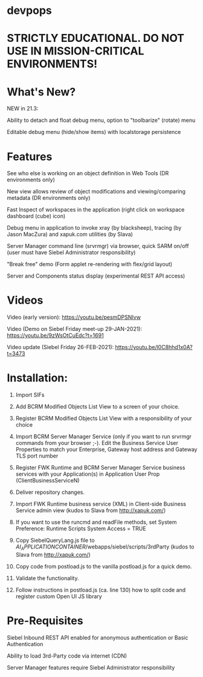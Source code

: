 # devpops

# STRICTLY EDUCATIONAL. DO NOT USE IN MISSION-CRITICAL ENVIRONMENTS!

# What's New?

NEW in 21.3:

Ability to detach and float debug menu, option to "toolbarize" (rotate) menu

Editable debug menu (hide/show items) with localstorage persistence

# Features

See who else is working on an object definition in Web Tools (DR environments only)

New view allows review of object modifications and viewing/comparing metadata (DR environments only)

Fast Inspect of workspaces in the application (right click on workspace dashboard (cube) icon)

Debug menu in application to invoke xray (by blacksheep), tracing (by Jason MacZura) and xapuk.com utilities (by Slava)

Server Manager command line (srvrmgr) via browser, quick SARM on/off (user must have Siebel Administrator responsibility)

"Break free" demo (Form applet re-rendering with flex/grid layout)

Server and Components status display (experimental REST API access)

# Videos

Video (early version): https://youtu.be/pesmDPSNIvw

Video (Demo on Siebel Friday meet-up 29-JAN-2021): https://youtu.be/9zWsOtCuEdc?t=1691

Video update (Siebel Friday 26-FEB-2021): https://youtu.be/l0C8hhd1x0A?t=3473

# Installation:

1. Import SIFs

2. Add BCRM Modified Objects List View to a screen of your choice.

3. Register BCRM Modified Objects List View with a responsibility of your choice

4. Import BCRM Server Manager Service (only if you want to run srvrmgr commands from your browser ;-).
   Edit the Business Service User Properties to match your Enterprise, Gateway host address and Gateway TLS port number

5. Register FWK Runtime and BCRM Server Manager Service business services with your Application(s) in Application User Prop (ClientBusinessServiceN)

6. Deliver repository changes.

7. Import FWK Runtime business service (XML) in Client-side Business Service admin view (kudos to Slava from http://xapuk.com/)

8. If you want to use the runcmd and readFile methods, set System Preference: Runtime Scripts System Access = TRUE

9. Copy SiebelQueryLang.js file to $AI_APPLICATIONCONTAINER$/webapps/siebel/scripts/3rdParty (kudos to Slava from http://xapuk.com/)

10. Copy code from postload.js to the vanilla postload.js for a quick demo. 

11. Validate the functionality.

12. Follow instructions in postload.js (ca. line 130) how to split code and register custom Open UI JS library

# Pre-Requisites

Siebel Inbound REST API enabled for anonymous authentication or Basic Authentication

Ability to load 3rd-Party code via internet (CDN)

Server Manager features require Siebel Administrator responsibility


